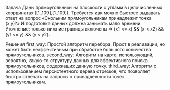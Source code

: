 Задача
Даны прямоугольники на плоскости с углами в целочисленных координатах ([1..109],[1..109]). Требуется как можно быстрее выдавать ответ на вопрос «Скольким прямоугольникам принадлежит точка (x,y)?» И подготовка данных должна занимать мало времени. Уточнение: только нижние границы включены => (x1 <= x) && (x < x2) && (y1 <= y) && (y < y2).

Решения
first_way: Простой алгоритм перебора. Прост в реализации, но может быть неэффективным при обработке большого количества прямоугольников.
second_way: Алгоритм на карте, использующий, вероятно, какую-то структуру данных для эффективного поиска прямоугольников, содержащих данную точку.
third_way: Алгоритм с использованием персистентного дерева отрезков, что позволяет быстро отвечать на запросы о принадлежности точек прямоугольникам.
